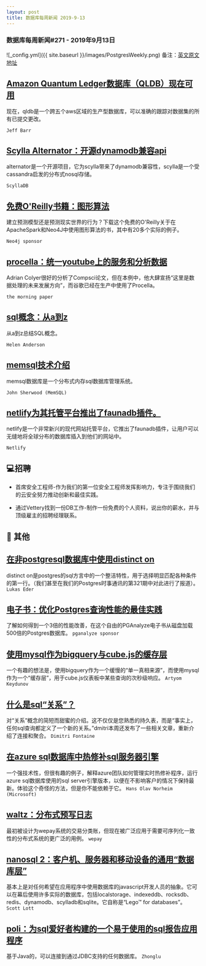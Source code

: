 ```yaml
---
layout: post
title: 数据库每周新闻 2019-9-13
---
```

### 数据库每周新闻#271 - 2019年9月13日
![_config.yml]({{ site.baseurl }}/images/PostgresWeekly.png)
备注：[英文原文地址](https://dbweekly.com/issues/271)


## [Amazon Quantum Ledger数据库（QLDB）现在可用](https://dbweekly.com/link/74342/web)
现在，qldb是一个跨五个aws区域的生产型数据库，可以准确的跟踪对数据集的所有已提交更改。

`Jeff Barr`


## [Scylla Alternator：开源dynamodb兼容api](https://dbweekly.com/link/74343/web)
alternator是一个开源项目，它为scylla带来了dynamodb兼容性，scylla是一个受cassandra启发的分布式nosql存储。

`ScyllaDB`


## [免费O'Reilly书籍：图形算法](https://dbweekly.com/link/74345/web)
建立预测模型还是预测现实世界的行为？下载这个免费的O'Reilly关于在ApacheSpark和Neo4J中使用图形算法的书，其中有20多个实际的例子。

`Neo4j sponsor`


## [procella：统一youtube上的服务和分析数据](https://dbweekly.com/link/74346/web)
Adrian Colyer很好的分析了Compsci论文，但在本例中，他大肆宣扬“这里是数据处理的未来发展方向”，而谷歌已经在生产中使用了Procella。

`the morning paper`


## [sql概念：从a到z](https://dbweekly.com/link/74347/web)
从a到z总结SQL概念。

`Helen Anderson`


## [memsql技术介绍](https://dbweekly.com/link/74348/web)
memsql数据库是一个分布式内存sql数据库管理系统。

`John Sherwood (MemSQL)`


## [netlify为其托管平台推出了faunadb插件。](https://dbweekly.com/link/74349/web)
netlify是一个非常新兴的现代网站托管平台，它推出了faunadb插件，让用户可以无缝地将全球分布的数据库插入到他们的网站中。

`Netlify`
## 💻招聘


- 首席安全工程师-作为我们的第一位安全工程师发挥影响力，专注于围绕我们的云安全努力推动创新和最佳实践。


- 通过Vettery找到一份DB工作-制作一份免费的个人资料，说出你的薪水，并与顶级雇主的招聘经理联系。

## 📒 其他


## [在非postgresql数据库中使用distinct on](https://dbweekly.com/link/74352/web)
distinct on是postgres的sql方言中的一个整洁特性，用于选择明显匹配各种条件的第一行。（我们甚至在我们的Postgres时事通讯的第321期中对此进行了报道）。
`Lukas Eder`




## [电子书：优化Postgres查询性能的最佳实践](https://dbweekly.com/link/74354/web)
了解如何得到一个3倍的性能改善，在这个自由的PGAnalyze电子书从磁盘加载500倍的Postgres数据库。
`pganalyze sponsor`




## [使用mysql作为bigquery与cube.js的缓存层](https://dbweekly.com/link/74355/web)
一个有趣的想法是，使用bigquery作为一个缓慢的“单一真相来源”，而使用mysql作为一个“缓存层”，用于cube.js仪表板中某些查询的次秒级响应。
`Artyom Keydunov`




## [什么是sql“关系”？](https://dbweekly.com/link/74356/web)
对“关系”概念的简短而甜蜜的介绍。这不仅仅是您熟悉的持久表，而是“事实上，任何sql查询都定义了一个新的关系。”dmitri本周还发布了一些相关文章，重新介绍了连接和聚合。
`Dimitri Fontaine`




## [在azure sql数据库中热修补sql服务器引擎](https://dbweekly.com/link/74358/web)
一个强技术性，但很有趣的例子，解释azure团队如何管理实时热修补程序，运行azure sql数据库使用的sql server引擎版本，以便在不影响客户的情况下保持最新。体验这个奇怪的方法，但是你不能依赖于它。
`Hans Olav Norheim (Microsoft)`




## [waltz：分布式预写日志](https://dbweekly.com/link/74359/web)
最初被设计为wepay系统的交易分类账，但现在被广泛应用于需要可序列化一致性的分布式系统的更广泛的用例。
`wepay`




## [nanosql 2：客户机、服务器和移动设备的通用“数据库层”](https://dbweekly.com/link/74360/web)
基本上是对任何希望在应用程序中使用数据库的javascript开发人员的抽象。它可以在幕后使用许多实际的数据库，包括localstorage、indexeddb、rocksdb、redis、dynamodb、scylladb和sqlite。它自称是“Lego™ for databases”。
`Scott Lott`




## [poli：为sql爱好者构建的一个易于使用的sql报告应用程序](https://dbweekly.com/link/74361/web)
基于Java的，可以连接到通过JDBC支持的任何数据库。
`Zhonglu`


